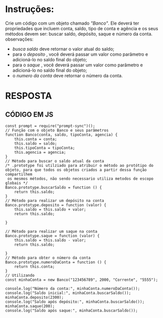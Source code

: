 # Instruções:

Crie um código com um objeto chamado *"Banco"*. Ele deverá ter propriedades que incluem conta, saldo, tipo de conta e agência e os seus métodos devem ser: buscar saldo, depósito, saque e número da conta. 
observações:
- *busca saldo* deve retornar o valor atual do saldo;
- para o *deposito* , você deverá passar um valor como parâmetro e adicioná-lo no saldo final do objeto; 
- para o *saque* , você deverá passar um valor como parâmetro e adicioná-lo no saldo final do objeto; 
- o *numero da conta*  deve retornar o número da conta.

# RESPOSTA

## CÓDIGO EM JS

```JS
const prompt = require("prompt-sync")();
// Função com o objeto Banco e seus parâmetros
function Banco(conta, saldo, tipoConta, agencia) {
    this.conta = conta;
    this.saldo = saldo;
    this.tipoConta = tipoConta;
    this.agencia = agencia;
}
// Método para buscar o saldo atual da conta
/* .prototype foi utilziado para atribuir o método ao protótipo do objeto, para que todos os objetos criados a partir dessa função compartilhem
 os mesmos métodos, não sendo necessario utiliza metodos de escopo globais */
Banco.prototype.buscarSaldo = function () {
    return this.saldo;
}
// Método para realizar um depósito na conta
Banco.prototype.deposito = function (valor) {
    this.saldo = this.saldo + valor;
    return this.saldo;

}

// Método para realizar um saque na conta
Banco.prototype.saque = function (valor) {
    this.saldo = this.saldo - valor;
    return this.saldo;

}
// Método para obter o número da conta
Banco.prototype.numeroDaConta = function () {
    return this.conta;
}
// Utilizando
const minhaConta = new Banco("123456789", 2000, "Corrente", "5555");

console.log("Número da conta:", minhaConta.numeroDaConta());
console.log("Saldo inicial:", minhaConta.buscarSaldo());
minhaConta.deposito(2300);
console.log("Saldo após depósito:", minhaConta.buscarSaldo());
minhaConta.saque(200);
console.log("Saldo após saque:", minhaConta.buscarSaldo());

```



